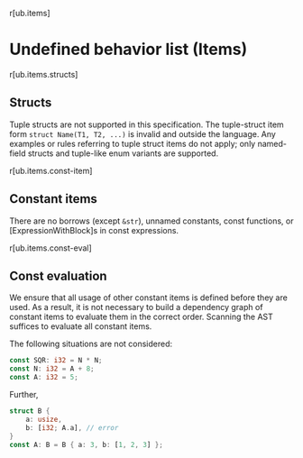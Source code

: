 r[ub.items]
# Undefined behavior list (Items)

r[ub.items.structs]
## Structs

Tuple structs are not supported in this specification. The tuple-struct item form `struct Name(T1, T2, ...)` is invalid and outside the language. Any examples or rules referring to tuple struct items do not apply; only named-field structs and tuple-like enum variants are supported.

r[ub.items.const-item]
## Constant items

There are no borrows (except `&str`), unnamed constants, const functions, or [ExpressionWithBlock]s in const expressions.

r[ub.items.const-eval]
## Const evaluation

We ensure that all usage of other constant items is defined before they are used. As a result, it is not necessary to build a dependency graph of constant items to evaluate them in the correct order. Scanning the AST suffices to evaluate all constant items.

The following situations are not considered:
```rust
const SQR: i32 = N * N;
const N: i32 = A + 8;
const A: i32 = 5;
```

Further,
```rust
struct B {
    a: usize,
    b: [i32; A.a], // error
}
const A: B = B { a: 3, b: [1, 2, 3] }; 
```
